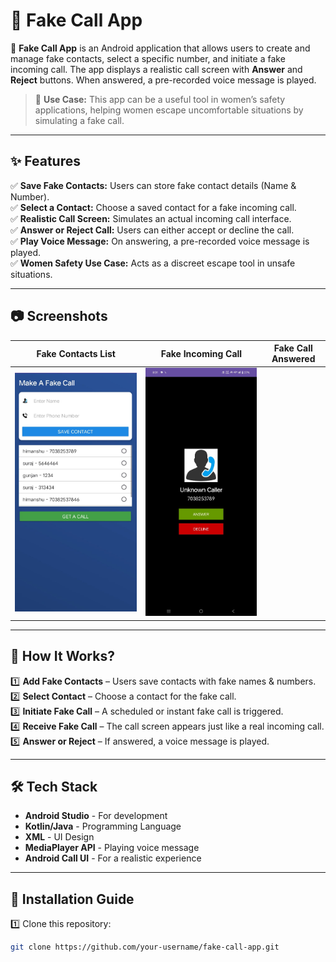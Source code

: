 # 📱 Fake Call App 

🚀 **Fake Call App** is an Android application that allows users to create and manage fake contacts, select a specific number, and initiate a fake incoming call. The app displays a realistic call screen with **Answer** and **Reject** buttons. When answered, a pre-recorded voice message is played.  

> 🎯 **Use Case:** This app can be a useful tool in women’s safety applications, helping women escape uncomfortable situations by simulating a fake call.

---

## ✨ Features

✅ **Save Fake Contacts:** Users can store fake contact details (Name & Number).  
✅ **Select a Contact:** Choose a saved contact for a fake incoming call.  
✅ **Realistic Call Screen:** Simulates an actual incoming call interface.  
✅ **Answer or Reject Call:** Users can either accept or decline the call.  
✅ **Play Voice Message:** On answering, a pre-recorded voice message is played.  
✅ **Women Safety Use Case:** Acts as a discreet escape tool in unsafe situations.  

---

## 📷 Screenshots

| Fake Contacts List | Fake Incoming Call | Fake Call Answered |
|-------------------|-------------------|--------------------|
| ![Fake Contacts](assets/fake_contacts.jpg) | ![Fake Incoming Call](assets/fake_call.jpg) | 

---

## 📌 How It Works?

1️⃣ **Add Fake Contacts** – Users save contacts with fake names & numbers.  
2️⃣ **Select Contact** – Choose a contact for the fake call.  
3️⃣ **Initiate Fake Call** – A scheduled or instant fake call is triggered.  
4️⃣ **Receive Fake Call** – The call screen appears just like a real incoming call.  
5️⃣ **Answer or Reject** – If answered, a voice message is played.  

---

## 🛠 Tech Stack

- **Android Studio** - For development  
- **Kotlin/Java** - Programming Language  
- **XML** - UI Design  
- **MediaPlayer API** - Playing voice message  
- **Android Call UI** - For a realistic experience  

---

## 📲 Installation Guide

1️⃣ Clone this repository:
```bash
git clone https://github.com/your-username/fake-call-app.git
